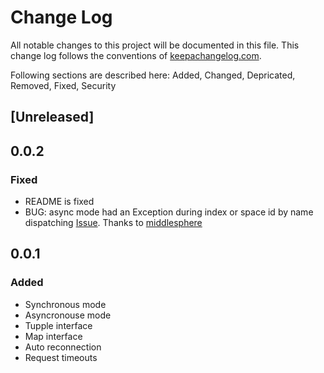 # Change Log
All notable changes to this project will be documented in this file. This change log follows the conventions of [keepachangelog.com](http://keepachangelog.com/).

Following sections are described here: Added, Changed, Depricated, Removed, Fixed, Security

## [Unreleased]

## 0.0.2
### Fixed
- README is fixed
- BUG: async mode had an Exception during index or space id by name dispatching
[Issue](https://github.com/fl00r/tarantool-clj-1.7/issues/1). Thanks to [middlesphere](https://github.com/middlesphere)

## 0.0.1
### Added
- Synchronous mode
- Asyncronouse mode
- Tupple interface
- Map interface
- Auto reconnection
- Request timeouts
